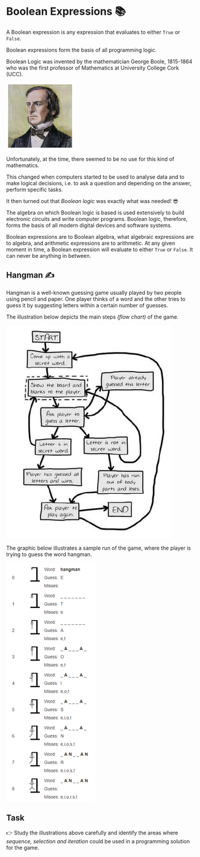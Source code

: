 # Boolean Expressions 📚

A Boolean expression is any expression that evaluates to either ``True`` or ``False``. 

Boolean expressions form the basis of all programming logic.

Boolean Logic was invented by the mathematician George Boole, 1815-1864 who was the first professor of Mathematics at University College Cork (UCC). 

![image](image_4.png)


Unfortunately, at the time, there seemed to be no use for 
this kind of mathematics. 

This changed when computers started to be used to analyse 
data and to make logical decisions, i.e. to ask a question and 
depending on the answer, perform specific tasks. 

It then turned out that *Boolean logic* was exactly what was needed! 😎

The algebra on which Boolean logic is based is used extensively to build electronic circuits and write computer programs. Boolean logic, therefore, forms the basis of all modern digital devices and software systems.

Boolean expressions are to Boolean algebra, what algebraic expressions are to algebra, and arithmetic expressions are to arithmetic. At any given moment in time, a Boolean expression 
will evaluate to either ``True`` or ``False``. It can never be anything in between.


## Hangman ✍
Hangman is a well-known guessing game usually played by two people using pencil and paper. One player thinks of a word and the other tries to guess it by suggesting letters within 
a certain number of guesses.

The illustration below depicts the main steps *(flow chart)* of the game.

![image](image_2.png)

The graphic below illustrates a sample run of the game, where the player is trying to guess the word hangman.

![image](image_3.png)

## Task
👉 Study the illustrations above carefully and identify the areas where *sequence, selection and iteration* could be used in a programming solution for the game.




